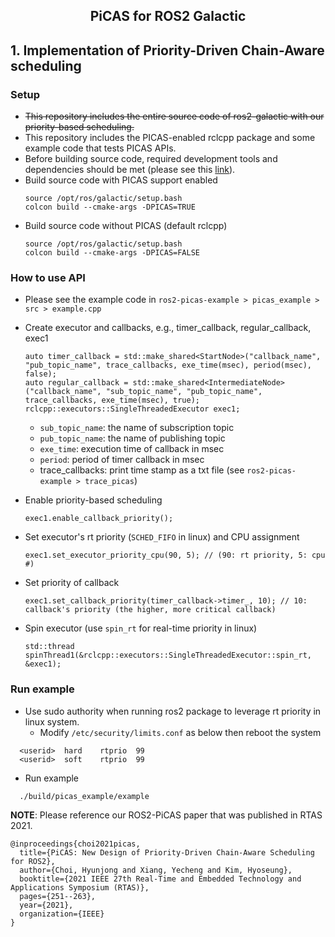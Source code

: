 <h2 align="center">PiCAS for ROS2 Galactic</h2>

## 1. Implementation of Priority-Driven Chain-Aware scheduling
### Setup
- ~~This repository includes the entire source code of ros2-galactic with our priority-based scheduling.~~
- This repository includes the PICAS-enabled rclcpp package and some example code that tests PICAS APIs.
- Before building source code, required development tools and dependencies should be met (please see this [link](https://docs.ros.org/en/eloquent/Installation/Linux-Development-Setup.html#add-the-ros-2-apt-repository)).
- Build source code with PICAS support enabled
  ```
  source /opt/ros/galactic/setup.bash
  colcon build --cmake-args -DPICAS=TRUE
  ```
- Build source code without PICAS (default rclcpp)
  ```
  source /opt/ros/galactic/setup.bash
  colcon build --cmake-args -DPICAS=FALSE
  ```

### How to use API
- Please see the example code in `ros2-picas-example > picas_example > src > example.cpp`
- Create executor and callbacks, e.g., timer_callback, regular_callback, exec1
  ```
  auto timer_callback = std::make_shared<StartNode>("callback_name", "pub_topic_name", trace_callbacks, exe_time(msec), period(msec), false);
  auto regular_callback = std::make_shared<IntermediateNode>("callback_name", "sub_topic_name", "pub_topic_name", trace_callbacks, exe_time(msec), true);
  rclcpp::executors::SingleThreadedExecutor exec1;
  ```
  - `sub_topic_name`: the name of subscription topic
  - `pub_topic_name`: the name of publishing topic
  - `exe_time`: execution time of callback in msec
  - `period`: period of timer callback in msec
  - trace_callbacks: print time stamp as a txt file (see `ros2-picas-example > trace_picas`)
  
- Enable priority-based scheduling
  ```
  exec1.enable_callback_priority();
  ```
- Set executor's rt priority (`SCHED_FIFO` in linux) and CPU assignment
  ```
  exec1.set_executor_priority_cpu(90, 5); // (90: rt priority, 5: cpu #)
  ```  
- Set priority of callback
  ```
  exec1.set_callback_priority(timer_callback->timer_, 10); // 10: callback's priority (the higher, more critical callback)
  ```
- Spin executor (use `spin_rt` for real-time priority in linux)
  ```
  std::thread spinThread1(&rclcpp::executors::SingleThreadedExecutor::spin_rt, &exec1);
  ```
### Run example
- Use sudo authority when running ros2 package to leverage rt priority in linux system.
  - Modify `/etc/security/limits.conf` as below then reboot the system
```
  <userid>  hard    rtprio  99
  <userid>  soft    rtprio  99
```
- Run example
```
  ./build/picas_example/example
```

**NOTE**: Please reference our ROS2-PiCAS paper that was published in RTAS 2021.
```
@inproceedings{choi2021picas,
  title={PiCAS: New Design of Priority-Driven Chain-Aware Scheduling for ROS2},
  author={Choi, Hyunjong and Xiang, Yecheng and Kim, Hyoseung},
  booktitle={2021 IEEE 27th Real-Time and Embedded Technology and Applications Symposium (RTAS)},
  pages={251--263},
  year={2021},
  organization={IEEE}
}
```
